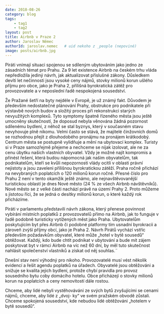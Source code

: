 ```yaml
---
date: 2018-08-26
category: blog
tags:
    - tag1
    - tag2
layout: post
title: Airbnb v Praze 2
author: Jaroslav Němec
authorId: jaroslav.nemec   # uid nekoho z _people (nepoviné)
image: posts/airbnb.jpg
---
```



Piráti vnímají situaci spojenou se sdíleným ubytováním jako jedno ze zásadních témat pro Prahu. Za 9 let existence Airbnb na českém trhu vláda nepředložila jediný návrh, jak aktualizovat příslušné zákony. Důsledkem devíti let nečinnosti jsou vysoké ceny nájmů, stovky milionů korun ušlého příjmu pro obce, jako je Praha 2, přílišná byrokratická zátěž pro provozovatele a v neposlední řadě nespokojená sousedství.

Že Pražané šetří na byty nejdéle v Evropě, je už známý fakt. Důvodem je především nedostatečné plánování Prahy, obstrukce pro podnikatele při výstavbě nových budov a složitý proces při rekonstrukci starých nevyužitých komplexů. Tyto symptomy špatně řízeného města jsou ještě umocněny skutečností, že doposud nebyla věnována žádná pozornost sdílenému bydlení, z něhož se stal byznys, který v současném stavu nevyhovuje plně nikomu. Velmi často se stává, že majitelé činžovních domů se rozhodnou přejít z dlouhodobého pronájmu na pronájem krátkodobý. Centrum města se postupně vylidňuje a mění na ubytovací komplex. Turisty si v Praze samozřejmě přejeme a nechceme se nijak izolovat, ale ne za cenu úbytku našich vlastních obyvatel. Vždy je možné najít kompromis a přinést řešení, která budou nápomocná jak našim obyvatelům, tak podnikatelům, kteří se kvůli nepozornosti vlády ocitli v oblasti právní nejistoty a jsou zaveleni přílišnou byrokratickou zátěží.
Praha ročně přichází na nevybraných poplatcích o 120 milionů korun ročně. Přesné číslo pro Prahu 2 není v tento okamžik ještě známo, ale nejnavštěvovanější turistickou oblastí je dnes Nové město (24 % ze všech Airbnb návštěvníků). Nové město se z velké části nachází právě na území Prahy 2. Proto můžeme s jistotou říci, že se jedná o desítky milionů korun, o které každý rok přicházíme.

Piráti v parlamentu představili návrh zákona, který přenese povinnost vybírání místních poplatků z provozovatelů přímo na Airbnb, jak to funguje v řadě podobně turisticky vytížených měst jako Praha. Ubytovatelům poskytujícím byt přes Airbnb či podobné platformy tím usnadní byrokracii a zároveň zvýší příjmy obcí, jako je Praha 2. Návrh Pirátů vychází vstříc především požadavkům obyvatel, které může „hotel v bytě sousedů“ obtěžovat. Každý, kdo bude chtít podnikat v ubytování a bude mít zájem poskytovat byt v rámci Airbnb na víc než 60 dní, by měl tuto skutečnost nahlásit společenství vlastníků a získat od něj souhlas.¨

Dnešní stav není výhodný pro nikoho. Provozovatelé musí vést několik evidencí a řešit agendu poplatků na úřadech. Obyvatelé jsou obtěžováni a snižuje se kvalita jejich bydlení, protože chybí pravidla pro provoz sousedního bytu coby domácího hotelu. Obce přicházejí o stovky milionů korun na poplatcích a ceny nemovitostí dále rostou.

Chceme, aby lidé nebyli vystěhováváni ze svých bytů zvyšujícími se cenami nájmů, chceme, aby lidé z „dvoj- ky“ ve svém pražském obvodě zůstali. Chceme spokojená sousedství, kde nebudou lidé obtěžováni „hotelem v bytě sousedů“.
